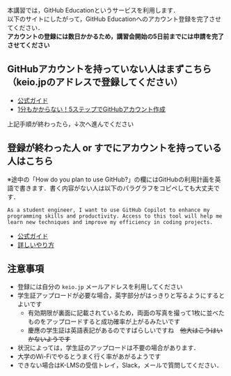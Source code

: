 本講習では，GitHub Educationというサービスを利用します．  
以下のサイトにしたがって，GitHub Educationへのアカウント登録を完了させてください．  
**アカウントの登録には数日かかるため，講習会開始の5日前までには申請を完了させてください**

## GitHubアカウントを持っていない人はまずこちら（keio.jpのアドレスで登録してください）
- [公式ガイド](https://docs.github.com/ja/get-started/start-your-journey/creating-an-account-on-github)
- [1分もかからない！5ステップでGitHubアカウント作成](https://reffect.co.jp/html/create_github_account_first_time)

上記手順が終わったら，↓次へ進んでください
## 登録が終わった人 or すでにアカウントを持っている人はこちら
※途中の「How do you plan to use GitHub?」の欄にはGitHubの利用計画を英語で書きます．書く内容がない人は以下のパラグラフをコピペしても大丈夫です．
```
As a student engineer, I want to use GitHub Copilot to enhance my programming skills and productivity. Access to this tool will help me learn new techniques and improve my efficiency in coding projects.
```

- [公式ガイド](https://docs.github.com/ja/education/explore-the-benefits-of-teaching-and-learning-with-github-education/github-education-for-students/apply-to-github-education-as-a-student)
- [詳しいやり方](https://zenn.dev/iizuka0000/articles/how-to-apply-for-github-education)

## 注意事項
- 登録には自分の `keio.jp` メールアドレスを利用してください
- 学生証アップロードが必要な場合，英字部分がはっきりと写るようにするとよいです
    - 有効期限が裏面に記載されているため，両面の写真を撮って1枚に並べたものをアップロードすると成功確率が上がるみたいです
    - 慶應の学生証は英語表記があるのですばらしいですね　~~他大はこうはいかないようです~~
- 状況によっては，学生証のアップロードは不要の場合があります．
- 大学のWi-Fiでやるとうまく行く率があがるようです
- できない場合はK-LMSの受信トレイ，Slack，メールで質問してください．
